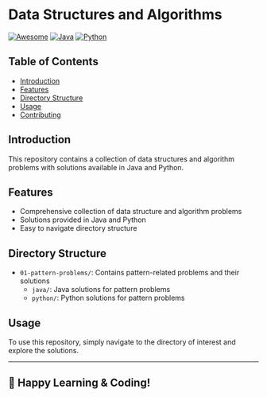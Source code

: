 # Data Structures and Algorithms
[![Awesome](https://awesome.re/badge.svg)](https://awesome.re)
[![Java](https://img.shields.io/badge/Java-Solutions-blue)](https://www.java.com/)
[![Python](https://img.shields.io/badge/Python-Solutions-green)](https://www.python.org/)

## Table of Contents
- [Introduction](#introduction)
- [Features](#features)
- [Directory Structure](#directory-structure)
- [Usage](#usage)
- [Contributing](#contributing)

## Introduction
This repository contains a collection of data structures and algorithm problems with solutions available in Java and Python.

## Features
- Comprehensive collection of data structure and algorithm problems
- Solutions provided in Java and Python
- Easy to navigate directory structure

## Directory Structure
- `01-pattern-problems/`: Contains pattern-related problems and their solutions
  - `java/`: Java solutions for pattern problems
  - `python/`: Python solutions for pattern problems

## Usage
To use this repository, simply navigate to the directory of interest and explore the solutions.

---

## 🙌 Happy Learning & Coding!